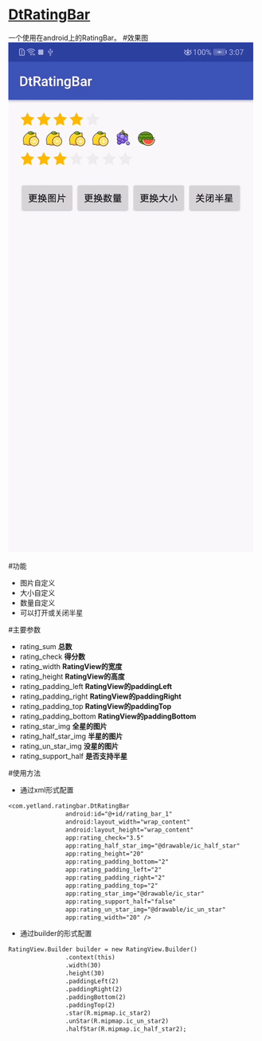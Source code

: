 # [DtRatingBar](https://github.com/Yetland/DtRatingBar)
一个使用在android上的RatingBar。
#效果图
![Image text](https://github.com/Yetland/DtRatingBar/blob/master/demo.gif)

#功能
* 图片自定义
* 大小自定义
* 数量自定义
* 可以打开或关闭半星

#主要参数
* rating_sum **总数**
* rating_check **得分数**
* rating_width **RatingView的宽度**
* rating_height **RatingView的高度**
* rating_padding_left **RatingView的paddingLeft**
* rating_padding_right **RatingView的paddingRight**
* rating_padding_top **RatingView的paddingTop**
* rating_padding_bottom **RatingView的paddingBottom**
* rating_star_img **全星的图片**
* rating_half_star_img **半星的图片**
* rating_un_star_img **没星的图片**
* rating_support_half **是否支持半星**

#使用方法
- 通过xml形式配置
```
<com.yetland.ratingbar.DtRatingBar
                android:id="@+id/rating_bar_1"
                android:layout_width="wrap_content"
                android:layout_height="wrap_content"
                app:rating_check="3.5"
                app:rating_half_star_img="@drawable/ic_half_star"
                app:rating_height="20"
                app:rating_padding_bottom="2"
                app:rating_padding_left="2"
                app:rating_padding_right="2"
                app:rating_padding_top="2"
                app:rating_star_img="@drawable/ic_star"
                app:rating_support_half="false"
                app:rating_un_star_img="@drawable/ic_un_star"
                app:rating_width="20" />
```
- 通过builder的形式配置
```
RatingView.Builder builder = new RatingView.Builder()
                .context(this)
                .width(30)
                .height(30)
                .paddingLeft(2)
                .paddingRight(2)
                .paddingBottom(2)
                .paddingTop(2)
                .star(R.mipmap.ic_star2)
                .unStar(R.mipmap.ic_un_star2)
                .halfStar(R.mipmap.ic_half_star2);
```